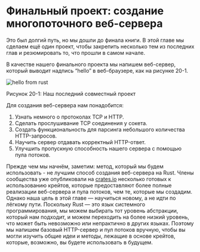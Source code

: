 # Финальный проект: создание многопоточного веб-сервера

Это был долгий путь, но мы дошли до финала книги. В этой главе мы сделаем ещё один проект, чтобы закрепить несколько тем из последних глав и резюмировать то, что прошли в самом начале.

В качестве нашего финального проекта мы напишем веб-сервер, который выводит надпись “hello” в веб-браузере, как на рисунке 20-1.

![hello from rust](img/trpl20-01.png)

<span class="caption">Рисунок 20-1: Наш последний совместный проект</span>

Для создания веб-сервера нам понадобится:

1. Узнать немного о протоколах TCP и HTTP.
2. Сделать прослушивание TCP соединения у сокета.
3. Создать функциональность для парсинга небольшого количества HTTP-запросов.
4. Научить сервер отдавать корректный HTTP-ответ.
5. Улучшить пропускную способность нашего сервера с помощью пула потоков.

Прежде чем мы начнём, заметим: метод, который мы будем использовать - не лучшим способ создания веб-сервера на Rust. Члены сообщества уже опубликовали на [crates.io](https://crates.io/) несколько готовых к использованию крейтов, которые предоставляют более полные реализации веб-сервера и пула потоков, чем те, которые мы создадим. Однако наша цель в этой главе — научиться новому, а не идти по лёгкому пути. Поскольку Rust — это язык системного программирования, мы можем выбирать тот уровень абстракции, который нам подходит, и можем переходить на более низкий уровень, что может быть невозможно или непрактично в других языках. Поэтому мы напишем базовый HTTP-сервер и пул потоков вручную, чтобы вы могли изучить общие идеи и методы, лежащие в основе крейтов, которые, возможно, вы будете использовать в будущем.
